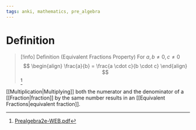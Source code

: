 ```yaml
---
tags: anki, mathematics, pre_algebra
---
```


# Definition

> [!info] Definition (Equivalent Fractions Property)
> For $a, b \neq 0, c \neq 0$
> $$
> \begin{align}
> \frac{a}{b} = \frac{a \cdot c}{b \cdot c}
> \end{align}
> $$
[^1]

[[Multiplication|Multiplying]] both the numerator and the denominator of a [[Fraction|fraction]] by the same number results in an [[Equivalent Fractions|equivalent fraction]].


[^1]: [Prealgebra2e-WEB.pdf](zotero://open-pdf/library/items/W4QW2QZI?page=295)